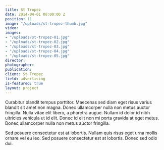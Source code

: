 ```yaml
---
title: St Tropez
date: 2014-04-01 00:00:00 Z
position: 11
image: "/uploads/st-tropez-thumb.jpg"
video: 
images:
- "/uploads/st-tropez-01.jpg"
- "/uploads/st-tropez-02.jpg"
- "/uploads/st-tropez-03.jpg"
- "/uploads/st-tropez-04.jpg"
- "/uploads/st-tropez-05.jpg"
director: 
photographer: 
publication: 
client: St Tropez
field: advertising
is-featured: true
layout: project
---
```


Curabitur blandit tempus porttitor. Maecenas sed diam eget risus varius blandit sit amet non magna. Donec ullamcorper nulla non metus auctor fringilla. Nulla vitae elit libero, a pharetra augue. Nullam id dolor id nibh ultricies vehicula ut id elit. Donec id elit non mi porta gravida at eget metus. Donec ullamcorper nulla non metus auctor fringilla.

Sed posuere consectetur est at lobortis. Nullam quis risus eget urna mollis ornare vel eu leo. Sed posuere consectetur est at lobortis. Donec sed odio dui.